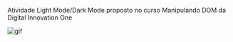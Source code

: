 Atividade Light Mode/Dark Mode proposto no curso Manipulando DOM da Digital Innovation One


![gif](https://user-images.githubusercontent.com/65883912/148669235-f004235c-b64c-4c20-95a6-0527dea36120.gif)

